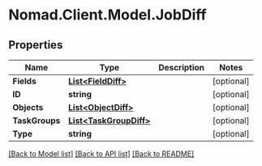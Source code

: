 # Nomad.Client.Model.JobDiff

## Properties

Name | Type | Description | Notes
------------ | ------------- | ------------- | -------------
**Fields** | [**List&lt;FieldDiff&gt;**](FieldDiff.md) |  | [optional] 
**ID** | **string** |  | [optional] 
**Objects** | [**List&lt;ObjectDiff&gt;**](ObjectDiff.md) |  | [optional] 
**TaskGroups** | [**List&lt;TaskGroupDiff&gt;**](TaskGroupDiff.md) |  | [optional] 
**Type** | **string** |  | [optional] 

[[Back to Model list]](../README.md#documentation-for-models) [[Back to API list]](../README.md#documentation-for-api-endpoints) [[Back to README]](../README.md)

